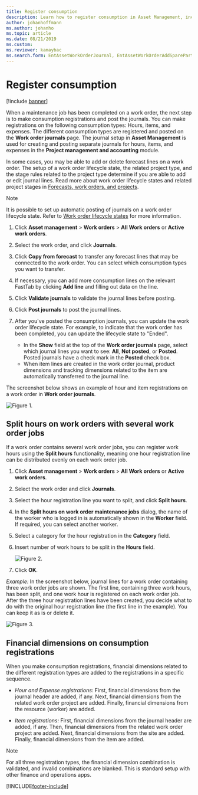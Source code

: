 ```yaml
---
title: Register consumption
description: Learn how to register consumption in Asset Management, including a step-by-step process for splitting hours on work orders with several work order jobs.
author: johanhoffmann
ms.author: johanho
ms.topic: article
ms.date: 08/21/2019
ms.custom:
ms.reviewer: kamaybac
ms.search.form: EntAssetWorkOrderJournal, EntAssetWorkOrderAddSparePart 
---
```


# Register consumption

[!include [banner](../../includes/banner.md)]

 

When a maintenance job has been completed on a work order, the next step is to make consumption registrations and post the journals. You can make registrations on the following consumption types: Hours, items, and expenses. The different consumption types are registered and posted on the **Work order journals** page. The journal setup in **Asset Management** is used for creating and posting separate journals for hours, items, and expenses in the **Project management and accounting** module.

In some cases, you may be able to add or delete forecast lines on a work order. The setup of a work order lifecycle state, the related project type, and the stage rules related to the project type determine if you are able to add or edit journal lines. Read more about work order lifecycle states and related project stages in [Forecasts, work orders, and projects](../integration-to-project-management-and-accounting/forecasts-work-orders-and-projects.md).

>[!NOTE]
>It is possible to set up automatic posting of journals on a work order lifecycle state. Refer to [Work order lifecycle states](../setup-for-work-orders/work-order-lifecycle-states.md) for more information.

1. Click **Asset management** > **Work orders** > **All Work orders** or **Active work orders**.

2. Select the work order, and click **Journals**.

3. Click **Copy from forecast** to transfer any forecast lines that may be connected to the work order. You can select which consumption types you want to transfer.

4. If necessary, you can add more consumption lines on the relevant FastTab by clicking **Add line** and filling out data on the line.

5. Click **Validate journals** to validate the journal lines before posting.

6. Click **Post journals** to post the journal lines.

7. After you've posted the consumption journals, you can update the work order lifecycle state. For example, to indicate that the work order has been completed, you can update the lifecycle state to "Ended".

    - In the **Show** field at the top of the **Work order journals** page, select which journal lines you want to see: **All**, **Not posted**, or **Posted**. Posted journals have a check mark in the **Posted** check box.  
    - When item lines are created in the work order journal, product dimensions and tracking dimensions related to the item are automatically transferred to the journal line.  

The screenshot below shows an example of hour and item registrations on a work order in **Work order journals**.

![Figure 1.](media/01-consumption.png)


## Split hours on work orders with several work order jobs

If a work order contains several work order jobs, you can register work hours using the **Split hours** functionality, meaning one hour registration line can be distributed evenly on each work order job.

1. Click **Asset management** > **Work orders** > **All Work orders** or **Active work orders**.

2. Select the work order and click **Journals**.

3. Select the hour registration line you want to split, and click **Split hours**.

4. In the **Split hours on work order maintenance jobs** dialog, the name of the worker who is logged in is automatically shown in the **Worker** field. If required, you can select another worker.

5. Select a category for the hour registration in the **Category** field.

6. Insert number of work hours to be split in the **Hours** field.

    ![Figure 2.](media/02-consumption.png)

7. Click **OK**.

*Example:* In the screenshot below, journal lines for a work order containing three work order jobs are shown. The first line, containing three work hours, has been split, and one work hour is registered on each work order job. After the three hour registration lines have been created, you decide what to do with the original hour registration line (the first line in the example). You can keep it as is or delete it. 

![Figure 3.](media/03-consumption.png)

## Financial dimensions on consumption registrations

When you make consumption registrations, financial dimensions related to the different registration types are added to the registrations in a specific sequence. 

- *Hour and Expense registrations:* First, financial dimensions from the journal header are added, if any. Next, financial dimensions from the related work order project are added. Finally, financial dimensions from the resource (worker) are added.

- *Item registrations:* First, financial dimensions from the journal header are added, if any. Then, financial dimensions from the related work order project are added. Next, financial dimensions from the site are added. Finally, financial dimensions from the item are added.

>[!NOTE]
>For all three registration types, the financial dimension combination is validated, and invalid combinations are blanked. This is standard setup with other finance and operations apps.



[!INCLUDE[footer-include](../../../includes/footer-banner.md)]

